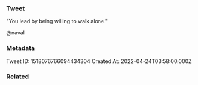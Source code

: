 ### Tweet
"You lead by being willing to walk alone."

@naval

### Metadata
Tweet ID: 1518076766094434304
Created At: 2022-04-24T03:58:00.000Z

### Related


